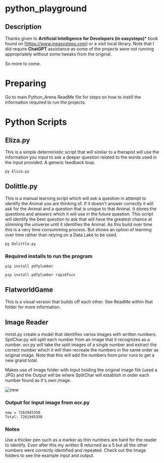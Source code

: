 # python_playground

## Description
Thanks given to **Artificial Intelligence for Developers (in easysteps)*** book found on [https://www.ineasysteps.com] or a visit local library. Note that I did require **ChatGPT** assistance as some of the projects were not running appropriately without some tweaks from the original.

So more to come.

# Preparing
Go to main Python_Arena ReadMe file for steps on how to instill the information required to run the projects.

# Python Scripts

## Eliza.py
This is a simple deterministic script that will similar to a therapist will use the information you input to ask a deeper question related to the words used in the input provided. A generic feedback loop.

`py Eliza.py`

## Dolittle.py
This is a manual learning script which will ask a question in attempt to identify the Animal you are thinking of. If it doesn't answer correctly it will ask for the Animal and a question that is unique to that Animal.
It stores the questions and answers which it will use in the future question. This script will identify the best question to ask that will have the greatest chance at slimming the universe until it identifies the Animal.
As this build over time this is a very time consumming process. But shows an option of learning over time rather than relying on a Data Lake to be used.

`py Dolittle.py`

### Required installs to run the program
`pip install pdfplumber`

`pip install pdfplumber rapidfuzz`

## FlatworldGame
This is a visual version that builds off each other. See ReadMe within that folder for more information.

## Image Reader
mnist.py create a model that identifies varios images with written numbers.
SpitChar.py will split each number from an image that it recognizes as a number.
ocr.py will take the split images of a single number and extract the correct number which it will then recreate the numbers in the same order as original image. Note that this will add the numbers 
from prior runs to get a new grand total.

Makes use of Image folder with Input holding the original image file (used a JPG) and the Output will be where SplitChar will establish in order each number found as it's own image.

![new](https://github.com/user-attachments/assets/9dff49b8-cac7-438a-83ba-695c8456734a)


### Output for Input image from ocr.py
```
new = 7261945350
Total: 7261945350
```

### Notes
Use a thicker pen such as a marker as thin numbers are hard for the reader to identify. Even after this my written 8 returned as a 5 but all the other numbers were correctly identified and repeated.
Check out the Image folders to see the example input and output.